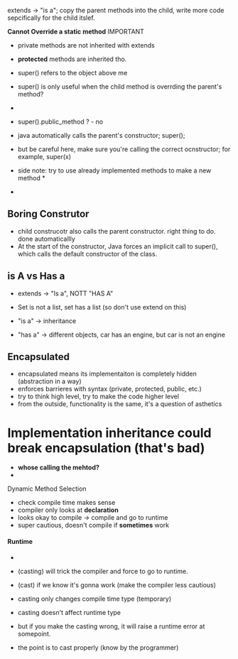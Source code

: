 extends -> "is a";  copy the parent methods into the child, write more code sepcifically for the child itslef.


**Cannot Override a static method** IMPORTANT

- private methods are not inherited with extends
- **protected** methods are inherited tho.
- super() refers to the object above me
- super() is only useful when the child method is overrding the parent's method?
- 
- super().public_method ? - no
- java automatically calls the parent's constructor; super();
- but be careful here, make sure you're calling the correct ocnstructor; for example, super(x)

- side note: try to use already implemented methods to make a new method * 
-



## Boring Construtor
- child construcotr also calls the parent constructor. right thing to do. done automaticallly
- At the start of the constructor, Java forces an implicit call to super(), which calls the default constructor of the class.

## is A vs Has a 
- extends -> "Is a", NOTT "HAS A"
- Set is not a list, set has a list (so don't use extend on this)

- "is a" -> inheritance
- "has a" -> different objects, car has an engine, but car is not an engine






## 

## Encapsulated
- encapsulated means its implementaiton is completely hidden (abstraction in a way)
- enforces barrieres with syntax (private, protected, public, etc.)
- try to think high level, try to make the code higher level
- from the outside, functionality is the same, it's a question of asthetics



# Implementation inheritance could break encapsulation (that's bad)

- **whose calling the mehtod?**
- 



Dynamic Method Selection 

- check compile time makes sense
- compiler only looks at **declaration**
- looks okay to compile -> compile and go to runtime
- super cautious, doesn't compile if **sometimes** work

#### Runtime
- 



- (casting) will trick the compiler and force to go to runtime.
- (cast) if we know it's gonna work (make the compiler less cautious)

- casting only changes compile time type (temporary)
- casting doesn't affect runtime type

- but if you make the casting wrong, it will raise a runtime error at somepoint.
- the point is to cast properly (know by the programmer)













